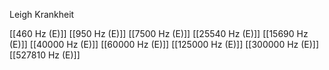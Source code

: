 Leigh Krankheit

[[460 Hz (E)]]
[[950 Hz (E)]]
[[7500 Hz (E)]]
[[25540 Hz (E)]]
[[15690 Hz (E)]]
[[40000 Hz (E)]]
[[60000 Hz (E)]]
[[125000 Hz (E)]]
[[300000 Hz (E)]]
[[527810 Hz (E)]]